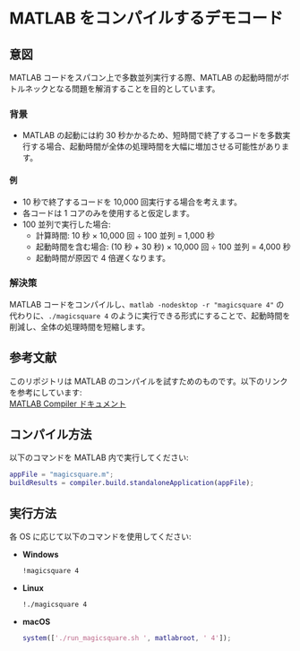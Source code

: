 # MATLAB をコンパイルするデモコード

## 意図

MATLAB コードをスパコン上で多数並列実行する際、MATLAB の起動時間がボトルネックとなる問題を解消することを目的としています。

### 背景

- MATLAB の起動には約 30 秒かかるため、短時間で終了するコードを多数実行する場合、起動時間が全体の処理時間を大幅に増加させる可能性があります。

#### 例

- 10 秒で終了するコードを 10,000 回実行する場合を考えます。
- 各コードは 1 コアのみを使用すると仮定します。
- 100 並列で実行した場合:
    - 計算時間: 10 秒 × 10,000 回 ÷ 100 並列 = 1,000 秒
    - 起動時間を含む場合: (10 秒 + 30 秒) × 10,000 回 ÷ 100 並列 = 4,000 秒
    - 起動時間が原因で 4 倍遅くなります。

### 解決策

MATLAB コードをコンパイルし、`matlab -nodesktop -r "magicsquare 4"` の代わりに、`./magicsquare 4` のように実行できる形式にすることで、起動時間を削減し、全体の処理時間を短縮します。

## 参考文献

このリポジトリは MATLAB のコンパイルを試すためのものです。以下のリンクを参考にしています:  
[MATLAB Compiler ドキュメント](https://jp.mathworks.com/help/compiler/create-standalone-app-from-matlab-function.html)

## コンパイル方法

以下のコマンドを MATLAB 内で実行してください:

```matlab
appFile = "magicsquare.m";
buildResults = compiler.build.standaloneApplication(appFile);
```

## 実行方法

各 OS に応じて以下のコマンドを使用してください:

- **Windows**  
    ```cmd
    !magicsquare 4
    ```

- **Linux**  
    ```bash
    !./magicsquare 4
    ```

- **macOS**  
    ```matlab
    system(['./run_magicsquare.sh ', matlabroot, ' 4']);
    ```